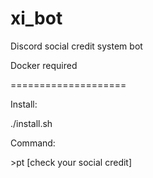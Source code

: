 # xi_bot
<p>Discord social credit system bot</p>
<p>Docker required</p>
<p>====================</p>
<p>Install:</p>
<p>./install.sh</p>
<p>Command:</p>
<p>>pt [check your social credit]</p>
